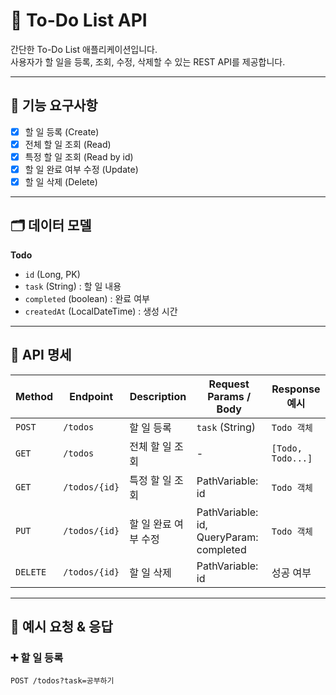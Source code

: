 # 📝 To-Do List API

간단한 To-Do List 애플리케이션입니다.  
사용자가 할 일을 등록, 조회, 수정, 삭제할 수 있는 REST API를 제공합니다.  

---

## 📖 기능 요구사항
- [x] 할 일 등록 (Create)
- [x] 전체 할 일 조회 (Read)
- [x] 특정 할 일 조회 (Read by id) 
- [x] 할 일 완료 여부 수정 (Update)
- [x] 할 일 삭제 (Delete)

---

## 🗂 데이터 모델
**Todo**
- `id` (Long, PK)
- `task` (String) : 할 일 내용
- `completed` (boolean) : 완료 여부
- `createdAt` (LocalDateTime) : 생성 시간

---

## 📡 API 명세

| Method   | Endpoint      | Description             | Request Params / Body       | Response 예시 |
|----------|---------------|-------------------------|-----------------------------|----------------|
| `POST`   | `/todos`      | 할 일 등록              | `task` (String)             | `Todo 객체` |
| `GET`    | `/todos`      | 전체 할 일 조회         | -                           | `[Todo, Todo...]` |
| `GET`    | `/todos/{id}` | 특정 할 일 조회         | PathVariable: id            | `Todo 객체` |
| `PUT`    | `/todos/{id}` | 할 일 완료 여부 수정    | PathVariable: id, QueryParam: completed | `Todo 객체` |
| `DELETE` | `/todos/{id}` | 할 일 삭제              | PathVariable: id            | 성공 여부 |

---

## 📌 예시 요청 & 응답

### ➕ 할 일 등록
```http
POST /todos?task=공부하기
